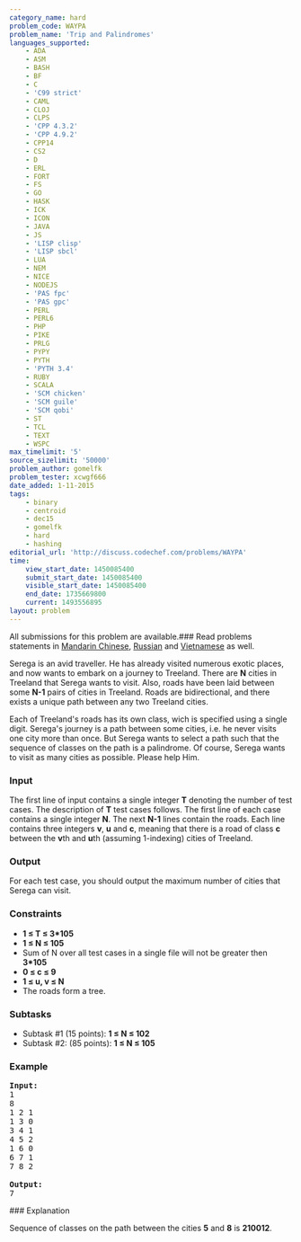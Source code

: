 ```yaml
---
category_name: hard
problem_code: WAYPA
problem_name: 'Trip and Palindromes'
languages_supported:
    - ADA
    - ASM
    - BASH
    - BF
    - C
    - 'C99 strict'
    - CAML
    - CLOJ
    - CLPS
    - 'CPP 4.3.2'
    - 'CPP 4.9.2'
    - CPP14
    - CS2
    - D
    - ERL
    - FORT
    - FS
    - GO
    - HASK
    - ICK
    - ICON
    - JAVA
    - JS
    - 'LISP clisp'
    - 'LISP sbcl'
    - LUA
    - NEM
    - NICE
    - NODEJS
    - 'PAS fpc'
    - 'PAS gpc'
    - PERL
    - PERL6
    - PHP
    - PIKE
    - PRLG
    - PYPY
    - PYTH
    - 'PYTH 3.4'
    - RUBY
    - SCALA
    - 'SCM chicken'
    - 'SCM guile'
    - 'SCM qobi'
    - ST
    - TCL
    - TEXT
    - WSPC
max_timelimit: '5'
source_sizelimit: '50000'
problem_author: gomelfk
problem_tester: xcwgf666
date_added: 1-11-2015
tags:
    - binary
    - centroid
    - dec15
    - gomelfk
    - hard
    - hashing
editorial_url: 'http://discuss.codechef.com/problems/WAYPA'
time:
    view_start_date: 1450085400
    submit_start_date: 1450085400
    visible_start_date: 1450085400
    end_date: 1735669800
    current: 1493556895
layout: problem
---
```

All submissions for this problem are available.###  Read problems statements in [Mandarin Chinese](http://www.codechef.com/download/translated/DEC15/mandarin/WAYPA.pdf), [Russian](http://www.codechef.com/download/translated/DEC15/russian/WAYPA.pdf) and [Vietnamese](http://www.codechef.com/download/translated/DEC15/vietnamese/WAYPA.pdf) as well.

Serega is an avid traveller. He has already visited numerous exotic places, and now wants to embark on a journey to Treeland. There are **N** cities in Treeland that Serega wants to visit. Also, roads have been laid between some **N-1** pairs of cities in Treeland. Roads are bidirectional, and there exists a unique path between any two Treeland cities.

Each of Treeland's roads has its own class, wich is specified using a single digit. Serega's journey is a path between some cities, i.e. he never visits one city more than once. But Serega wants to select a path such that the sequence of classes on the path is a palindrome. Of course, Serega wants to visit as many cities as possible. Please help Him.

### Input

The first line of input contains a single integer **T** denoting the number of test cases. The description of **T** test cases follows. The first line of each case contains a single integer **N**. The next **N-1** lines contain the roads. Each line contains three integers **v**, **u** and **c**, meaning that there is a road of class **c** between the **v**th and **u**th (assuming 1-indexing) cities of Treeland.

### Output

For each test case, you should output the maximum number of cities that Serega can visit.

### Constraints

- **1 ≤ T ≤ 3\*105**
- **1 ≤ N ≤ 105**
- Sum of N over all test cases in a single file will not be greater then **3\*105**
- **0 ≤ c ≤ 9**
- **1 ≤ u, v ≤ N**
- The roads form a tree.

### Subtasks

- Subtask #1 (15 points): **1 ≤ N ≤ 102**
- Subtask #2: (85 points): **1 ≤ N ≤ 105**

### Example

<pre><b>Input:</b>
1
8
1 2 1
1 3 0
3 4 1
4 5 2
1 6 0
6 7 1
7 8 2

<b>Output:</b>
7
</pre>### Explanation

Sequence of classes on the path between the cities **5** and **8** is **210012**.
